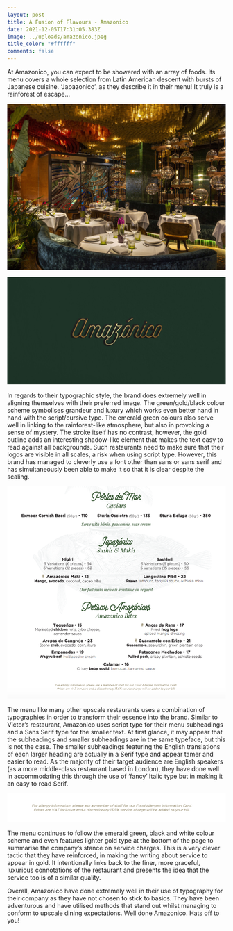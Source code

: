 ```yaml
---
layout: post
title: A Fusion of Flavours - Amazonico
date: 2021-12-05T17:31:05.383Z
image: ../uploads/amazonico.jpeg
title_color: "#ffffff"
comments: false
---
```

At Amazonico, you can expect to be showered with an array of foods. Its menu covers a whole selection from Latin American descent with bursts of Japanese cuisine. ‘Japazonico’, as they describe it in their menu! It truly is a rainforest of escape…

![Amazonico Mayfair - James McDonald 2019](../uploads/amazonico2.jpeg)

![Amazonico logo](../uploads/amazonico.jpeg)

In regards to their typographic style, the brand does extremely well in aligning themselves with their preferred image. The green/gold/black colour scheme symbolises grandeur and luxury which works even better hand in hand with the script/cursive type. The emerald green colours also serve well in linking to the rainforest-like atmosphere, but also in provoking a sense of mystery. The stroke itself has no contrast, however, the gold outline adds an interesting shadow-like element that makes the text easy to read against all backgrounds. Such restaurants need to make sure that their logos are visible in all scales, a risk when using script type. However, this brand has managed to cleverly use a font other than sans or sans serif and has simultaneously been able to make it so that it is clear despite the scaling.

![Amazonico menu](../uploads/screenshot-2021-12-05-at-17.37.20.png)

The menu like many other upscale restaurants uses a combination of typographies in order to transform their essence into the brand. Similar to Victor’s restaurant, Amazonico uses script type for their menu subheadings and a Sans Serif type for the smaller text. At first glance, it may appear that the subheadings and smaller subheadings are in the same typeface, but this is not the case. The smaller subheadings featuring the English translations of each larger heading are actually in a Serif type and appear tamer and easier to read. As the majority of their target audience are English speakers (as a more middle-class restaurant based in London), they have done well in accommodating this through the use of ‘fancy’ Italic type but in making it an easy to read Serif. 

![](../uploads/screenshot-2021-12-05-at-17.38.09.png)

The menu continues to follow the emerald green, black and white colour scheme and even features lighter gold type at the bottom of the page to summarise the company’s stance on service charges. This is a very clever tactic that they have reinforced, in making the writing about service to appear in gold. It intentionally links back to the finer, more graceful, luxurious connotations of the restaurant and presents the idea that the service too is of a similar quality.

Overall, Amazonico have done extremely well in their use of typography for their company as they have not chosen to stick to basics. They have been adventurous and have utilised methods that stand out whilst managing to conform to upscale dining expectations. Well done Amazonico. Hats off to you!